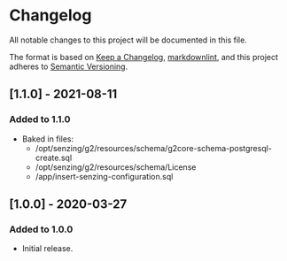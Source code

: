 # Changelog

All notable changes to this project will be documented in this file.

The format is based on [Keep a Changelog](https://keepachangelog.com/en/1.0.0/),
[markdownlint](https://dlaa.me/markdownlint/),
and this project adheres to [Semantic Versioning](https://semver.org/spec/v2.0.0.html).

## [1.1.0] - 2021-08-11

### Added to 1.1.0

- Baked in files:
  - /opt/senzing/g2/resources/schema/g2core-schema-postgresql-create.sql
  - /opt/senzing/g2/resources/schema/License
  - /app/insert-senzing-configuration.sql

## [1.0.0] - 2020-03-27

### Added to 1.0.0

- Initial release.
